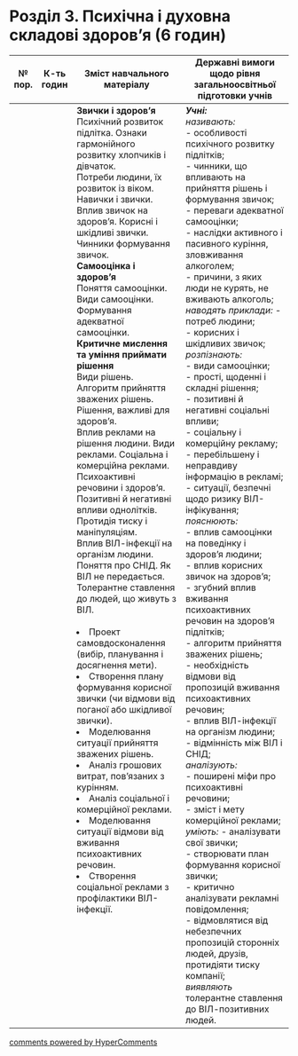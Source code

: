 <div id="hypercomments_widget" class="js-hypercomments-widget invisible"></div>

# Розділ 3. Психічна і духовна складові здоров’я (6 годин)

<table>
  <tr>
    <td width="10%" align="center"><b>№ пор.</b></td>
    <td width="10%" align="center"><b>К-ть годин</b></td>
    <td width="40%" align="center"><b>Зміст навчального матеріалу</b></td>
    <td width="40%" align="center"><b>Державні вимоги щодо рівня загальноосвітньої підготовки учнів</b></td>
  </tr>
<tbody>
  <tr>
<td width="10%" style="vertical-align:top !important;"></td>
<td width="10%" style="vertical-align:top !important;"></td>
    <td width="40%" style="vertical-align:top !important;">
<b>Звички і здоров’я</b><br>
Психічний розвиток підлітка. Ознаки гармонійного розвитку хлопчиків і дівчаток.<br>
Потреби людини, їх розвиток із віком.<br>
Навички і звички. Вплив звичок на здоров’я. Корисні і шкідливі звички. Чинники формування звичок.<br>
<b>Самооцінка і здоров’я</b><br>
Поняття самооцінки. Види самооцінки. Формування адекватної самооцінки.<br>
<b>Критичне мислення та уміння приймати рішення</b><br>
Види рішень. Алгоритм прийняття зважених рішень. Рішення, важливі для здоров’я.<br>
Вплив реклами на рішення людини. Види реклами.   Соціальна і комерційна реклами.<br>
Психоактивні речовини і здоров’я. Позитивні й негативні впливи однолітків. Протидія тиску і маніпуляціям.<br>
Вплив ВІЛ-інфекції на організм людини. Поняття про СНІД. Як ВІЛ не передається. Толерантне ставлення до людей, що живуть з ВІЛ.<br>
<br>
<li>Проект самовдосконалення (вибір, планування і досягнення мети). </li>
<li>Створення плану формування корисної звички (чи відмови від поганої або шкідливої звички). </li>
<li>Моделювання ситуації прийняття зважених рішень. </li>
<li>Аналіз грошових витрат, пов’язаних з курінням. </li>
<li>Аналіз соціальної і комерційної реклами. </li>
<li>Моделювання ситуації відмови від вживання психоактивних речовин. </li>
<li>Створення соціальної реклами з профілактики ВІЛ-інфекції. </li>
</td>
    <td width="40%" style="vertical-align:top !important;">
<i><b>Учні:</b></i><br>
<i>називають: </i><br>
- особливості психічного розвитку підлітків; <br>
- чинники, що впливають на прийняття рішень і формування звичок; <br>
- переваги адекватної самооцінки; <br>
- наслідки активного і пасивного куріння, зловживання алкоголем;<br>
- причини, з яких люди не курять, не вживають алкоголь;<br>
<i>наводять приклади: </i>
- потреб людини; <br>
- корисних і шкідливих звичок; <br>
<i>розпізнають:</i><br>
-  види   самооцінки; <br>
- прості, щоденні і складні рішення;<br>
- позитивні й негативні соціальні впливи; <br>
- соціальну і комерційну рекламу; <br>
- перебільшену і неправдиву інформацію в рекламі;  <br>
- ситуації, безпечні щодо ризику ВІЛ-інфікування;<br>
<i>пояснюють:</i>  <br>
- вплив самооцінки на поведінку і здоров’я людини;<br>
- вплив корисних звичок на здоров’я; <br>
- згубний вплив вживання психоактивних речовин на здоров’я підлітків; <br>
- алгоритм прийняття зважених рішень;  <br>
- необхідність відмови від пропозицій вживання психоактивних речовин;<br>
- вплив ВІЛ-інфекції на організм людини; <br>
- відмінність між ВІЛ і СНІД;<br>
<i>аналізують:</i> <br>
- поширені міфи про  психоактивні речовини; <br>
- зміст і мету комерційної реклами;  <br>
<i>уміють:</i> 
- аналізувати свої звички; <br>
- створювати план формування корисної звички;<br>
 - критично аналізувати рекламні повідомлення; <br>
- відмовлятися від небезпечних пропозицій сторонніх людей, друзів, протидіяти тиску компанії;<br>
<i>виявляють</i> толерантне ставлення до ВІЛ-позитивних людей.</td>
  </tr>
</tbody>
</table>

<div class="js-hypercomments-container">
<a href="http://hypercomments.com" class="hc-link" title="comments widget">comments powered by HyperComments</a>
</div>